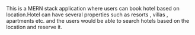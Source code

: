 This is a MERN stack application where users can book hotel based on location.Hotel can have several properties
such as resorts , villas , apartments etc. and the users would be able to search hotels based on the location
and reserve it.